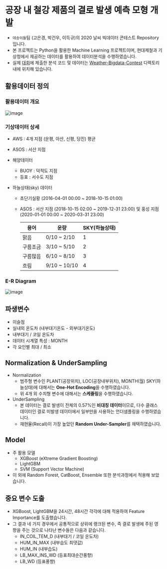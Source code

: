 # 공장 내 철강 제품의 결로 발생 예측 모형 개발
- `데송이들`팀 (고은경, 박건우, 이득규)의 2020 날씨 빅데이터 콘테스트 Repository입니다.
- 본 프로젝트는 Python을 활용한 Machine Learning 프로젝트이며, 현대제철과 기상청에서 제공하는 데이터를 활용하여 데이터분석을 수행하였습니다.
- 실제 [대회](https://bd.kma.go.kr/contest/)에 제출한 분석 코드 및 데이터는 [Weather-Bigdata-Contest](https://github.com/gwooop/2020-Weather-Bigdata-Contest/tree/master/Weather-Bigdata-Contest) 디렉토리 내에 위치해 있습니다.

## 활용데이터 정의  

### 활용데이터 개요
![image](https://user-images.githubusercontent.com/58713684/88915407-2d4ee680-d29f-11ea-8590-75bbcf678630.png)  

### 기상데이터 상세
- AWS : 4개 지점 (운평, 아산, 신평, 당진) 평균  

- ASOS : 서산 지점  

- 해양데이터
  - BUOY : 덕적도 지점
  - 등표 : 서수도 지점  
  
- 하늘상태(sky) 데이터
  - 초단기실황 (2016-04-01 00:00 ~ 2018-10-15 01:00)
  - ASOS : 서산 지점 (2018-10-15 02:00 ~ 2019-12-31 23:00) 및 홍성 지점 (2020-01-01 00:00 ~ 2020-03-31 23:00)
    
    용어|운량|SKY(하늘상태)
    ---|---|---
    맑음|0/10 ~ 2/10|1
    구름조금|3/10 ~ 5/10|2
    구름많음|6/10 ~ 8/10|3
    흐림|9/10 ~ 10/10|4
  
### E-R Diagram

![image](https://user-images.githubusercontent.com/58713684/88915927-1bba0e80-d2a0-11ea-869f-01c1cd4cece6.png)


## 파생변수
- 이슬점
- 실내외 온도차 (내부대기온도 - 외부대기온도)
- 내부대기 / 코일 온도차
- 데이터 시계열 특성 : MONTH
- 각 요인별 최대 / 최소

## Normalization & UnderSampling
- Normalization
  - 범주형 변수인 PLANT(공장위치), LOC(공장내부위치), MONTH(월) SKY(하늘상태)에 대해서는 **One-Hot Encoding**을 수행하였습니다.
  - 위 4개 외 수치형 변수에 대해서는 **스케줄링**을 수행하였습니다.
- UnderSampling
  - 본 데이터는 결로 발생이 전체의 0.57%인 **비대칭 데이터**이므로, 다수 클래스 데이터인 결로 미발생 데이터에서 일부만을 사용하는 언더샘플링을 수행하였습니다.
  - 재현율(Recall)이 가장 높았던 **Random Under-Sampler**를 채택하였습니다.

## Model
- 주 활용 모델
  - XGBoost (eXtreme Gradient Boosting)
  - LightGBM
  - SVM (Support Vector Machine)
- 이 외에 Random Forest, CatBoost, Ensemble 또한 분석과정에서 적용해 보았습니다.

## 중요 변수 도출
- XGBoost, LightGBM을 24시간, 48시간 각각에 대해 적용하여 Feature Importance를 도출했습니다.
- 그 결과 네 가지 경우에서 공통적으로 상위에 랭크된 변수, 즉 결로 발생에 주된 영향을 주는 것으로 나타난 변수들은 다음과 같습니다.
  - IN_COIL_TEM_D (내부대기 / 코일 온도차)
  - HUM_IN_MAX (내부습도 최댓값)
  - HUM_IN (내부습도)
  - LB_MAX_INS_WD (등표최대순간풍향)
  - LB_WD (등표풍향)
